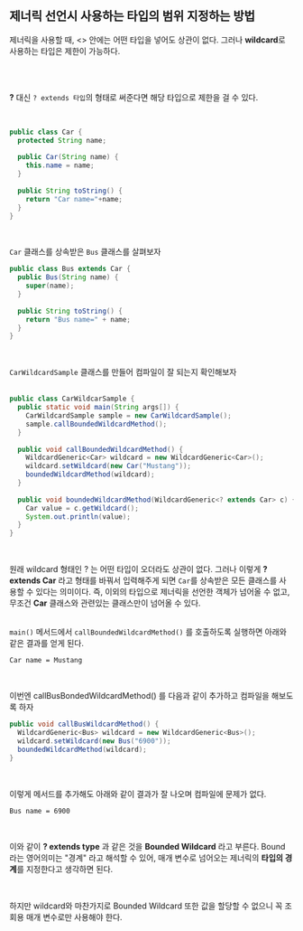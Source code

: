 ## 제너릭 선언시 사용하는 타입의 범위 지정하는 방법

제너릭을 사용할 때, <> 안에는 어떤 타입을 넣어도 상관이 없다. 그러나 
**wildcard**로 사용하는 타입은 제한이 가능하다.

<br>
<br>

**?** 대신 `? extends 타입`의 형태로 써준다면 해당 타입으로 제한을 걸 수 있다. 

<br>

```java
public class Car {
  protected String name;
  
  public Car(String name) {
    this.name = name;
  }
  
  public String toString() {
    return "Car name="+name;
  }
}
```

<br>

`Car` 클래스를 상속받은 `Bus` 클래스를 살펴보자

```java
public class Bus extends Car {
  public Bus(String name) {
    super(name);
  }
  
  public String toString() {
    return "Bus name=" + name;
  }
}
```

<br>

`CarWildcardSample` 클래스를 만들어 컴파일이 잘 되는지 확인해보자
<br>
<br>

```java
public class CarWildcarSample {
  public static void main(String args[]) {
    CarWildcardSample sample = new CarWildcardSample();
    sample.callBoundedWildcardMethod();
  }
  
  public void callBoundedWildcardMethod() {
    WildcardGeneric<Car> wildcard = new WildcardGeneric<Car>();
    wildcard.setWildcard(new Car("Mustang"));
    boundedWildcardMethod(wildcard);
  }
  
  public void boundedWildcardMethod(WildcardGeneric<? extends Car> c) {
    Car value = c.getWildcard();
    System.out.println(value);
  }
}
```

<br>

원래 wildcard 형태인 ? 는 어떤 타입이 오더라도 상관이 없다. 그러나 이렇게
**? extends Car** 라고 형태를 바꿔서 입력해주게 되면 `Car`를 상속받은 모든 클래스를 사용할 수 있다는 의미이다. 
즉, 이외의 타입으로 제너릭을 선언한 객체가 넘어올 수 없고, 무조건 **Car** 클래스와 관련있는 클래스만이 넘어올 수 있다.
<br>
<br>

`main()` 메서드에서 `callBoundedWildcardMethod()` 를 호출하도록 실행하면 아래와 같은 결과를 얻게 된다. 
<br>

```console
Car name = Mustang
```
<br>

이번엔 callBusBondedWildcardMethod() 를 다음과 같이 추가하고 컴파일을 해보도록 하자
<br>

```java
public void callBusWildcardMethod() {
  WildcardGeneric<Bus> wildcard = new WildcardGeneric<Bus>();
  wildcard.setWildcard(new Bus("6900"));
  boundedWildcardMethod(wildcard);
}
```

<br>

이렇게 메서드를 추가해도 아래와 같이 결과가 잘 나오며 컴파일에 문제가 없다.
<br>

```console
Bus name = 6900
```

<br>

이와 같이 **? extends type** 과 같은 것을 **Bounded Wildcard** 라고 부른다. 
Bound 라는 영어의미는 "경계" 라고 해석할 수 있어, 매개 변수로 넘어오는 제너릭의 
**타입의 경계**를 지정한다고 생각하면 된다. 

<br>

하지만 wildcard와 마찬가지로 Bounded Wildcard 또한 값을 할당할 수 없으니 꼭 
조회용 매개 변수로만 사용해야 한다.

<br>
<br>
<br>
<br>
<br>





















